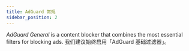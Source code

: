 ```yaml
---
title: AdGuard 常规
sidebar_position: 2
---
```


_AdGuard General_ is a content blocker that combines the most essential filters for blocking ads. 我们建议始终启用「AdGuard 基础过滤器」。
